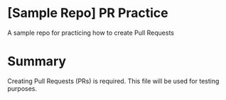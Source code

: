 # [Sample Repo] PR Practice
A sample repo for practicing how to create Pull Requests

# Summary
Creating Pull Requests (PRs) is required. This file will be used for testing purposes.